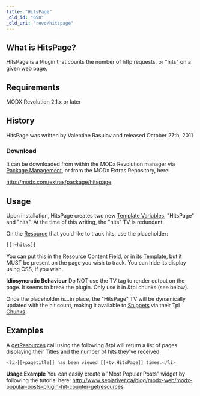 ```yaml
---
title: "HitsPage"
_old_id: "658"
_old_uri: "revo/hitspage"
---
```


## What is HitsPage?

HitsPage is a Plugin that counts the number of http requests, or "hits" on a given web page.

## Requirements

MODX Revolution 2.1.x or later

## History

HitsPage was written by Valentine Rasulov and released October 27th, 2011

### Download

It can be downloaded from within the MODx Revolution manager via [Package Management](developing-in-modx/advanced-development/package-management "Package Management"), or from the MODx Extras Repository, here:

<http://modx.com/extras/package/hitspage>

## Usage

Upon installation, HitsPage creates two new [Template Variables](making-sites-with-modx/customizing-content/template-variables "Template Variables"), "HitsPage" and "hits". At the time of this writing, the "hits" TV is redundant.

On the [Resource](/display/revolution20/Resource "Resource") that you'd like to track hits, use the placeholder:

 ``` php
[[!+hitss]]
```

You can put this in the Resource Content Field, or in its [Template](making-sites-with-modx/structuring-your-site/templates "Templates"), but it MUST be present on the page you wish to track. You can hide its display using CSS, if you wish.

**Idiosyncratic Behaviour**
Do NOT use the TV tag to render output on the page. It seems to break the plugin. Only use it in &tpl chunks (see below).

Once the placeholder is...in place, the "HitsPage" TV will be dynamically updated with the hit count, making it available to [Snippets](developing-in-modx/basic-development/snippets "Snippets") via their Tpl [Chunks](making-sites-with-modx/structuring-your-site/chunks "Chunks").

## Examples

A [getResources](extras/getresources "getResources") call using the following &tpl will return a list of pages displaying their Titles and the number of hits they've received:

 ``` php
<li>[[+pagetitle]] has been viewed [[+tv.HitsPage]] times.</li>
```

**Usage Example**
You can easily create a "Most Popular Posts" widget by following the tutorial here: <http://www.sepiariver.ca/blog/modx-web/modx-popular-posts-plugin-hit-counter-getresources>
